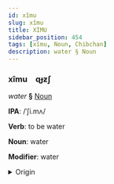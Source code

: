 ```yaml
---
id: xîmu
slug: xîmu
title: XİMU
sidebar_position: 454
tags: [xîmu, Noun, Chibchan]
description: water § Noun
---
```


### xîmu&emsp;<span kind="abugida">ɋɟƶʃ</span>

*water* **§** [Noun](../../tags/Noun)

**IPA**: /ˈʃi.mʌ/

**Verb**: to be water

**Noun**: water

**Modifier**: water

<details>
    <summary>Origin</summary>
    Barí xima /ʃimə(nə)/<br/>
    <em>Chibchan Language Family</em>
</details>